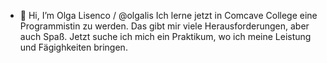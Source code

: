 - 👋 Hi, I’m Olga Lisenco / @olgalis
Ich lerne jetzt in Comcave College eine Programmistin zu werden. Das gibt mir viele Herausforderungen, aber auch Spaß. 
Jetzt suche ich mich ein Praktikum, wo ich meine Leistung und Fägighkeiten bringen. 

